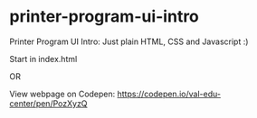 # printer-program-ui-intro
Printer Program UI Intro: Just plain HTML, CSS and Javascript :) 

Start in index.html

OR

View webpage on Codepen: https://codepen.io/val-edu-center/pen/PozXyzQ
